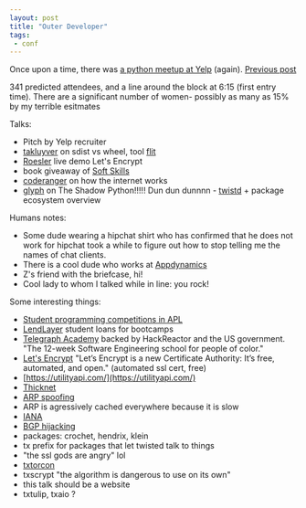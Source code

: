 ```yaml
---
layout: post
title: "Outer Developer"
tags:
 - conf
---
```


Once upon a time, there was [a python meetup at Yelp](http://www.meetup.com/sfpython/events/222835660/) (again). [Previous post](https://compwron.github.io/2015/03/24/attending-talks.html)

341 predicted attendees, and a line around the block at 6:15 (first entry time). There are a significant number of women- possibly as many as 15% by my terrible esitmates

Talks:

* Pitch by Yelp recruiter
* [takluyver](https://twitter.com/takluyver/) on sdist vs wheel, tool [flit](https://github.com/takluyver/flit)
* [Roesler](http://byofs.com/) live demo Let's Encrypt
* book giveaway of [Soft Skills](http://smile.amazon.com/Soft-Skills-software-developers-manual/dp/1617292397)
* [coderanger](https://coderanger.net/) on how the internet works
* [glyph](https://twitter.com/glyph) on The Shadow Python!!!!! Dun dun dunnnn - [twistd](https://pypi.python.org/pypi/Twisted) + package ecosystem overview

Humans notes:

* Some dude wearing a hipchat shirt who has confirmed that he does not work for hipchat took a while to figure out how to stop telling me the names of chat clients.
* There is a cool dude who works at [Appdynamics](https://www.appdynamics.com/)
* Z's friend with the briefcase, hi!
* Cool lady to whom I talked while in line: you rock!

Some interesting things:

* [Student programming competitions in APL](https://en.wikipedia.org/wiki/APL_%28programming_language%29)
* [LendLayer](https://lendlayer.com/) student loans for bootcamps
* [Telegraph Academy](http://www.telegraphacademy.com/) backed by HackReactor and the US government. "The 12-week Software Engineering school for people of color."
* [Let's Encrypt](https://letsencrypt.org/) "Let’s Encrypt is a new Certificate Authority: It’s free, automated, and open." (automated ssl cert, free)
* [https://utilityapi.com/](https://utilityapi.com/)
* [Thicknet](https://en.wikipedia.org/wiki/10BASE5)
* [ARP spoofing](https://en.wikipedia.org/wiki/ARP_spoofing)
* ARP is agressively cached everywhere because it is slow
* [IANA](https://www.icann.org/stewardship)
* [BGP hijacking](http://www.secureworks.com/cyber-threat-intelligence/threats/bgp-hijacking-for-cryptocurrency-profit/)
* packages: crochet, hendrix, klein
* tx prefix for packages that let twisted talk to things
* "the ssl gods are angry" lol
* [txtorcon](https://github.com/meejah/txtorcon)
* txscrypt "the algorithm is dangerous to use on its own"
* this talk should be a website
* txtulip, txaio ?
